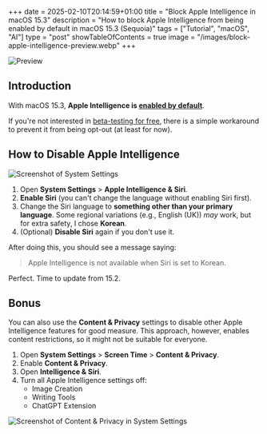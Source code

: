 +++
date = 2025-02-10T20:14:59+01:00
title = "Block Apple Intelligence in macOS 15.3"
description = "How to block Apple Intelligence from being enabled by default in macOS 15.3 (Sequoia)"
tags = ["Tutorial", "macOS", "AI"]
type = "post"
showTableOfContents = true
image = "/images/block-apple-intelligence-preview.webp"
+++

![Preview](/images/block-apple-intelligence-preview.webp)

## Introduction

With macOS 15.3, **Apple Intelligence is [enabled by default](https://arstechnica.com/gadgets/2025/01/ios-18-3-disables-controversial-ai-generated-news-app-notifications/)**.

If you're not interested in [beta-testing for free](https://arstechnica.com/apple/2024/11/apple-intelligence-notification-summaries-are-honestly-pretty-bad/), there is a simple workaround to prevent it from being opt-out (at least for now).


## How to Disable Apple Intelligence

![Screenshot of System Settings](/images/apple-intelligence-is-not-available.webp)

1. Open **System Settings** > **Apple Intelligence & Siri**.
2. **Enable Siri** (you can't change the language without enabling Siri first).
3. Change the Siri language to **something other than your primary language**. Some regional variations (e.g., English (UK)) *may* work, but for extra safety, I chose **Korean**.
4. (Optional) **Disable Siri** again if you don't use it.

After doing this, you should see a message saying:

> Apple Intelligence is not available when Siri is set to Korean.

Perfect. Time to update from 15.2.


## Bonus

You can also use the **Content & Privacy** settings to disable other Apple Intelligence features for good measure. This approach, however, enables content restrictions, so it might not be suitable for everyone.

1. Open **System Settings** > **Screen Time** > **Content & Privacy**.
2. Enable **Content & Privacy**.
3. Open **Intelligence & Siri**.
4. Turn all Apple Intelligence settings off:
   - Image Creation
   - Writing Tools
   - ChatGPT Extension

![Screenshot of Content & Privacy in System Settings](/images/apple-intelligence-content-and-privacy.webp)
